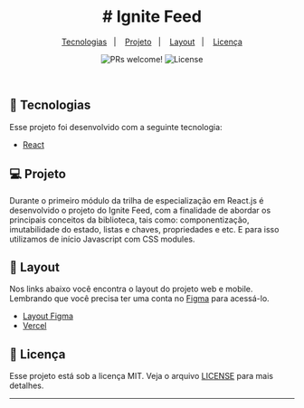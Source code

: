 <h1 align="center">
    # Ignite Feed
</h1>

<p align="center">
  <a href="#-tecnologias">Tecnologias</a>&nbsp;&nbsp;&nbsp;|&nbsp;&nbsp;&nbsp;
  <a href="#-projeto">Projeto</a>&nbsp;&nbsp;&nbsp;|&nbsp;&nbsp;&nbsp;
  <a href="#-layout">Layout</a>&nbsp;&nbsp;&nbsp;|&nbsp;&nbsp;&nbsp;
  <a href="#memo-licença">Licença</a>
</p>

<p align="center">
 <img src="https://img.shields.io/static/v1?label=PRs&message=welcome&color=15C3D6&labelColor=000000" alt="PRs welcome!" />

  <img alt="License" src="https://img.shields.io/static/v1?label=license&message=MIT&color=15C3D6&labelColor=000000">
</p>

<br>

## 🚀 Tecnologias

Esse projeto foi desenvolvido com a seguinte tecnologia:

- [React](https://reactjs.org)

## 💻 Projeto

Durante o primeiro módulo da trilha de especialização em React.js é desenvolvido o projeto do Ignite Feed, com a finalidade de abordar os principais conceitos da biblioteca, tais como: componentização, imutabilidade do estado, listas e chaves, propriedades e etc. E para isso utilizamos de início Javascript com CSS modules.

## 🔖 Layout

Nos links abaixo você encontra o layout do projeto web e mobile. Lembrando que você precisa ter uma conta no [Figma](http://figma.com/) para acessá-lo.

- [Layout Figma](https://www.figma.com/community/file/1113573231685349036/ignite-feed)
- [Vercel](https://ignite-feed-nine-khaki.vercel.app/)

## :memo: Licença

Esse projeto está sob a licença MIT. Veja o arquivo [LICENSE](LICENSE.md) para mais detalhes.

---